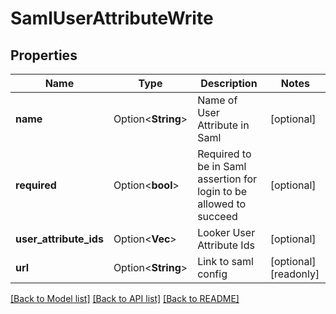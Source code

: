 # SamlUserAttributeWrite

## Properties

Name | Type | Description | Notes
------------ | ------------- | ------------- | -------------
**name** | Option<**String**> | Name of User Attribute in Saml | [optional]
**required** | Option<**bool**> | Required to be in Saml assertion for login to be allowed to succeed | [optional]
**user_attribute_ids** | Option<**Vec<i64>**> | Looker User Attribute Ids | [optional]
**url** | Option<**String**> | Link to saml config | [optional][readonly]

[[Back to Model list]](../README.md#documentation-for-models) [[Back to API list]](../README.md#documentation-for-api-endpoints) [[Back to README]](../README.md)


